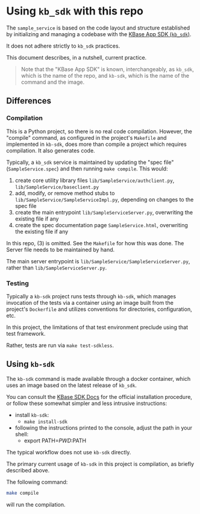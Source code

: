 # Using `kb_sdk` with this repo

The `sample_service` is based on the code layout and structure established by initializing and managing a codebase with the [KBase App SDK (`kb_sdk`)](https://github.com/kbase/kb_sdk).

It does not adhere strictly to `kb_sdk` practices.

This document describes, in a nutshell, current practice.

> Note that the "KBase App SDK" is known, interchangeably, as `kb_sdk`, which is the name of the repo, and `kb-sdk`, which is the name of the command and the image.

## Differences

### Compilation

This is a Python project, so there is no real code compilation. However, the "compile" command, as configured in the project's `Makefile` and implemented in `kb-sdk`, does more than compile a project which requires compilation. It also generates code.

Typically, a `kb_sdk` service is maintained by updating the "spec file" (`SampleService.spec`) and then running `make compile`. This would:

1. create core utility library files `lib/SampleService/authclient.py`, `lib/SampleService/baseclient.py`
2. add, modify, or remove method stubs to `lib/SampleService/SampleServiceImpl.py`, depending on changes to the spec file
3. create the main entrypoint `lib/SampleServiceServer.py`, overwriting the existing file if any
4. create the spec documentation page `SampleService.html`, overwriting the existing file if any

In this repo, (3) is omitted. See the `Makefile` for how this was done. The Server file needs to be maintained by hand.

The main server entrypoint is `lib/SampleService/SampleServiceServer.py`, rather than `lib/SampleServiceServer.py`.

### Testing

Typically a `kb-sdk` project runs tests through `kb-sdk`, which manages invocation of the tests via a container using an image built from the project's `Dockerfile` and utilizes conventions for directories, configuration, etc.

In this project, the limitations of that test environment preclude using that test framework.

Rather, tests are run via `make test-sdkless`.

## Using `kb-sdk`

The `kb-sdk` command is made available through a docker container, which uses an image based on the latest release of `kb_sdk`.

You can consult the [KBase SDK Docs](https://kbase.github.io/kb_sdk_docs/tutorial/2_install.html) for the official installation procedure, or follow these somewhat simpler and less intrusive instructions:

- install `kb-sdk`:
  - `make install-sdk`
- following the instructions printed to the console, adjust the path in your shell:
  - export PATH=$PWD:$PATH

The typical workflow does not use `kb-sdk` directly.

The primary current usage of `kb-sdk` in this project is compilation, as briefly described above.

The following command:

```sh
make compile
```

will run the compilation.
